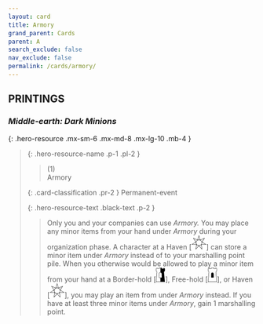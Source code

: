 ```yaml
---
layout: card
title: Armory
grand_parent: Cards
parent: A
search_exclude: false
nav_exclude: false
permalink: /cards/armory/
---
```


## PRINTINGS


### _Middle-earth: Dark Minions_

{: .hero-resource .mx-sm-6 .mx-md-8 .mx-lg-10 .mb-4 }
> {: .hero-resource-name .p-1 .pl-2 }
> > <div class="card-mp">(1)</div>
> > <div class="card-name">Armory</div>
>
> {: .card-classification .pr-2 }
> Permanent-event
>
> {: .hero-resource-text .black-text .p-2 }
> > Only you and your companies can use _Armory._ You may place any minor items from your hand under _Armory_ during your organization phase. A character at a Haven \[![](/assets/images/free-haven.svg)] can store a minor item under _Armory_ instead of to your marshalling point pile. When you otherwise would be allowed to play a minor item from your hand at a Border-hold \[![](/assets/images/border-hold.svg)], Free-hold \[![](/assets/images/free-hold.svg)], or Haven \[![](/assets/images/free-haven.svg)], you may play an item from under _Armory_ instead. If you have at least three minor items under _Armory_, gain 1 marshalling point.  
> 
